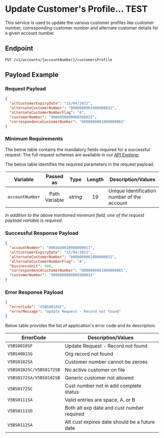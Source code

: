 # Update Customer's Profile... TEST

This service is used to update the various customer profiles like customer number, corresponding customer number and alternate customer details for a given account number.
  
## Endpoint

`PUT /v1/accounts/{accountNumber}/customersProfile`

## Payload Example

### Request Payload

```json
{
  "altCustomerExpiryDate": "15/04/2022",
  "alternateCustomerNumber": "0000000001000000032",
  "alternateCustomerNumberFlag": "A",
  "customerNumber": "9006000000000300015",
  "correspondenceCustomerNumber": "0000000001000000065"
}
```

### Minimum Requirements

The below table contains the mandatory fields required for a successful request. The full request schemas are available in our [API Explorer](..api/?type=put&path=/v1/accounts/{accountNumber}/customersProfile).

The below table identifies the required parameters in the request payload.

| Variable | Passed as | Type | Length | Description/Values |
| -------- | :-------: | :--: | :------------: | ------------------ |
| `accountNumber` | Path Variable | *string* | 19 | Unique Identification number of the account | 

*In addition to the above mentioned minimum field, one of the request payload variable is required.*

### Successful Response Payload

```json
{
  "accountNumber": "0004440010000000017",
  "altCustomerExpiryDate": "15/04/2022",
  "alternateCustomerNumber": "0000000001000000032",
  "alternateCustomerNumberFlag": "A",
  "businessUnit": 600,
  "correspondenceCustomerNumber": "0000000001000000065",
  "customerNumber": "9006000000000300015"
}
```

### Error Response Payload

```json
{
  "errorCode": "V5BS0010SF",
  "errorMessage": "Update Request - Record not found"  
}
```

Below table provides the list of application's error code and its description.

| ErrorCode |  Description/Values |
| --------  | ------------------ |
| `V5BS0010SF` | Update Request - Record not found |  
| `V5BS4001SG` | Org record not found |  
| `V5BS0102SA` | Customer number cannot be zeroes |   
| `V5BS0102SC/V5BS0172SB` | No active customer on file |    
| `V5BS0172SA/V5BS0102SB` | Generic customer not allowed |  
| `V5BS0172SC` | Cust number not in add complete status |  
| `V5BS0111SA` | Valid entries are space, A, or B |  
| `V5BS0111SD` | Both alt exp date and cust number required |  
| `V5BS0112SA` | Alt cust expires date should be a future date |  
